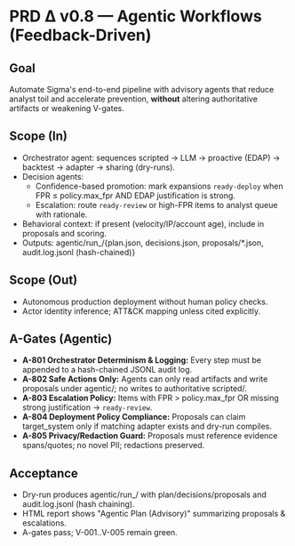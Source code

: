 # PRD Δ v0.8 — Agentic Workflows (Feedback-Driven)

## Goal
Automate Sigma's end-to-end pipeline with advisory agents that reduce analyst toil and accelerate prevention, **without** altering authoritative artifacts or weakening V-gates.

## Scope (In)
- Orchestrator agent: sequences scripted → LLM → proactive (EDAP) → backtest → adapter → sharing (dry-runs).
- Decision agents:
  - Confidence-based promotion: mark expansions `ready-deploy` when FPR ≤ policy.max_fpr AND EDAP justification is strong.
  - Escalation: route `ready-review` or high-FPR items to analyst queue with rationale.
- Behavioral context: if present (velocity/IP/account age), include in proposals and scoring.
- Outputs: agentic/run_<stamp>/{plan.json, decisions.json, proposals/*.json, audit.log.jsonl (hash-chained)}

## Scope (Out)
- Autonomous production deployment without human policy checks.
- Actor identity inference; ATT&CK mapping unless cited explicitly.

## A-Gates (Agentic)
- **A-801 Orchestrator Determinism & Logging:** Every step must be appended to a hash-chained JSONL audit log.
- **A-802 Safe Actions Only:** Agents can only read artifacts and write proposals under agentic/; no writes to authoritative scripted/.
- **A-803 Escalation Policy:** Items with FPR > policy.max_fpr OR missing strong justification → `ready-review`.
- **A-804 Deployment Policy Compliance:** Proposals can claim target_system only if matching adapter exists and dry-run compiles.
- **A-805 Privacy/Redaction Guard:** Proposals must reference evidence spans/quotes; no novel PII; redactions preserved.

## Acceptance
- Dry-run produces agentic/run_<stamp>/ with plan/decisions/proposals and audit.log.jsonl (hash chaining).
- HTML report shows "Agentic Plan (Advisory)" summarizing proposals & escalations.
- A-gates pass; V-001..V-005 remain green.